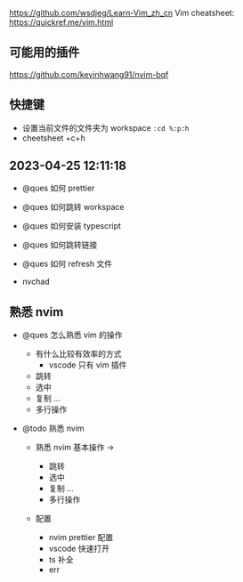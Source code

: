 https://github.com/wsdjeg/Learn-Vim_zh_cn
Vim cheatsheet: https://quickref.me/vim.html

## 可能用的插件

https://github.com/kevinhwang91/nvim-bqf

## 快捷键

- 设置当前文件的文件夹为 workspace `:cd %:p:h`
- cheetsheet <leader>+c+h

## 2023-04-25 12:11:18

- @ques 如何 prettier
- @ques 如何跳转 workspace
- @ques 如何安装 typescript
- @ques 如何跳转链接
- @ques 如何 refresh 文件

- nvchad

## 熟悉 nvim

- @ques 怎么熟悉 vim 的操作

  - 有什么比较有效率的方式
    - vscode 只有 vim 插件
  - 跳转
  - 选中
  - 复制 ...
  - 多行操作

- @todo 熟悉 nvim

  - 熟悉 nvim 基本操作 ->

    - 跳转
    - 选中
    - 复制 ...
    - 多行操作

  - 配置
    - nvim prettier 配置
    - vscode 快速打开
    - ts 补全
    - err
